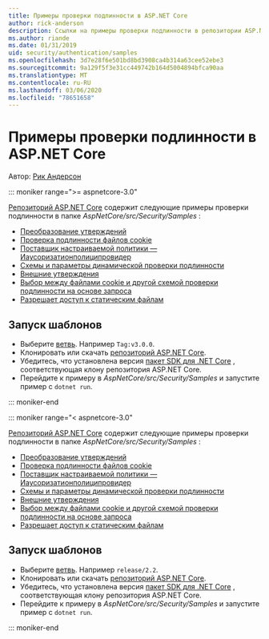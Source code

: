 ```yaml
---
title: Примеры проверки подлинности в ASP.NET Core
author: rick-anderson
description: Ссылки на примеры проверки подлинности в репозитории ASP.NET Core.
ms.author: riande
ms.date: 01/31/2019
uid: security/authentication/samples
ms.openlocfilehash: 3d7e28f6e501bd8bd3908ca4b314a63cee52ebe3
ms.sourcegitcommit: 9a129f5f3e31cc449742b164d5004894bfca90aa
ms.translationtype: MT
ms.contentlocale: ru-RU
ms.lasthandoff: 03/06/2020
ms.locfileid: "78651658"
---
```

# <a name="authentication-samples-for-aspnet-core"></a>Примеры проверки подлинности в ASP.NET Core

Автор: [Рик Андерсон](https://twitter.com/RickAndMSFT)

::: moniker range=">= aspnetcore-3.0"

[Репозиторий ASP.NET Core](https://github.com/dotnet/AspNetCore) содержит следующие примеры проверки подлинности в папке *AspNetCore/src/Security/Samples* :

* [Преобразование утверждений](https://github.com/dotnet/AspNetCore/tree/release/3.0/src/Security/samples/ClaimsTransformation)
* [Проверка подлинности файлов cookie](https://github.com/dotnet/AspNetCore/tree/release/3.0/src/Security/samples/Cookies)
* [Поставщик настраиваемой политики — Иаусоризатионполиципровидер](https://github.com/dotnet/AspNetCore/tree/release/3.0/src/Security/samples/CustomPolicyProvider)
* [Схемы и параметры динамической проверки подлинности](https://github.com/dotnet/AspNetCore/tree/release/3.0/src/Security/samples/DynamicSchemes)
* [Внешние утверждения](https://github.com/dotnet/AspNetCore/tree/release/3.0/src/Security/samples/Identity.ExternalClaims)
* [Выбор между файлами cookie и другой схемой проверки подлинности на основе запроса](https://github.com/dotnet/AspNetCore/tree/release/3.0/src/Security/samples/PathSchemeSelection)
* [Разрешает доступ к статическим файлам](https://github.com/dotnet/AspNetCore/tree/release/3.0/src/Security/samples/StaticFilesAuth)

## <a name="run-the-samples"></a>Запуск шаблонов

* Выберите [ветвь](https://github.com/dotnet/AspNetCore). Например `Tag:v3.0.0`.
* Клонировать или скачать [репозиторий ASP.NET Core](https://github.com/dotnet/AspNetCore).
* Убедитесь, что установлена версия [пакет SDK для .NET Core](https://www.microsoft.com/net/download/all) , соответствующая клону репозитория ASP.NET Core.
* Перейдите к примеру в *AspNetCore/src/Security/Samples* и запустите пример с `dotnet run`.

::: moniker-end

::: moniker range="< aspnetcore-3.0"

[Репозиторий ASP.NET Core](https://github.com/dotnet/AspNetCore) содержит следующие примеры проверки подлинности в папке *AspNetCore/src/Security/Samples* :

* [Преобразование утверждений](https://github.com/dotnet/AspNetCore/tree/release/2.2/src/Security/samples/ClaimsTransformation)
* [Проверка подлинности файлов cookie](https://github.com/dotnet/AspNetCore/tree/release/2.2/src/Security/samples/Cookies)
* [Поставщик настраиваемой политики — Иаусоризатионполиципровидер](https://github.com/dotnet/AspNetCore/tree/release/2.2/src/Security/samples/CustomPolicyProvider)
* [Схемы и параметры динамической проверки подлинности](https://github.com/dotnet/AspNetCore/tree/release/2.2/src/Security/samples/DynamicSchemes)
* [Внешние утверждения](https://github.com/dotnet/AspNetCore/tree/release/2.2/src/Security/samples/Identity.ExternalClaims)
* [Выбор между файлами cookie и другой схемой проверки подлинности на основе запроса](https://github.com/dotnet/AspNetCore/tree/release/2.2/src/Security/samples/PathSchemeSelection)
* [Разрешает доступ к статическим файлам](https://github.com/dotnet/AspNetCore/tree/release/2.2/src/Security/samples/StaticFilesAuth)

## <a name="run-the-samples"></a>Запуск шаблонов

* Выберите [ветвь](https://github.com/dotnet/AspNetCore). Например `release/2.2`.
* Клонировать или скачать [репозиторий ASP.NET Core](https://github.com/dotnet/AspNetCore).
* Убедитесь, что установлена версия [пакет SDK для .NET Core](https://www.microsoft.com/net/download/all) , соответствующая клону репозитория ASP.NET Core.
* Перейдите к примеру в *AspNetCore/src/Security/Samples* и запустите пример с `dotnet run`.

::: moniker-end
